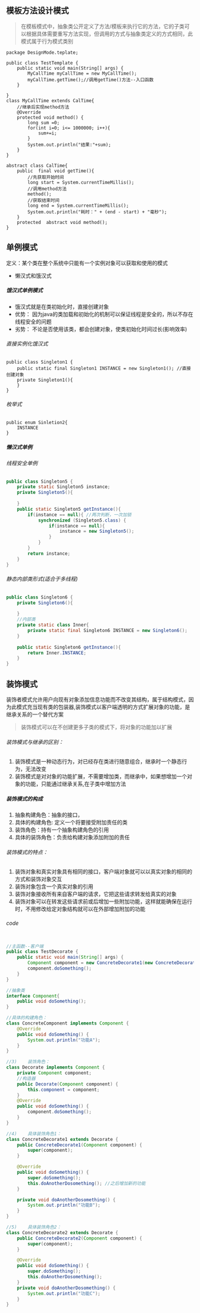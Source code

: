 ## 模板方法设计模式

> 在模板模式中，抽象类公开定义了方法/模板来执行它的方法，它的子类可以根据具体需要重写方法实现，但调用的方式与抽象类定义的方式相同，此模式属于行为模式类别



```
package DesignMode.teplate;

public class TestTemplate {
    public static void main(String[] args) {
        MyCallTime myCallTime = new MyCallTime();
        myCallTime.getTime();//调用getTime()方法--入口函数
    }

}
class MyCallTime extends CalTime{
    //继承后实现method方法
    @Override
    protected void method() {
        long sum =0;
        for(int i=0; i<= 1000000; i++){
            sum+=i;
        }
        System.out.println("结果:"+sum);
    }
}

abstract class CalTime{
    public  final void getTime(){
        //先获取开始时间
        long start = System.currentTimeMillis();
        //调用method方法
        method();
        //获取结束时间
        long end = System.currentTimeMillis();
        System.out.println("耗时：" + (end - start) + "毫秒");
    }
    protected  abstract void method();
}

```

## 单例模式

定义：某个类在整个系统中只能有一个实例对象可以获取和使用的模式

- 懒汉式和饿汉式

##### 饿汉式单例模式

- 饿汉式就是在类初始化时，直接创建对象
- 优势： 因为java的类加载和初始化的机制可以保证线程是安全的，所以不存在线程安全的问题
- 劣势： 不论是否使用该类，都会创建对象，使类初始化时间过长(影响效率)

###### 直接实例化饿汉式

```
public class Singleton1 {
	public static final Singleton1 INSTANCE = new Singleton1(); //直接创建对象
	private Singleton1(){
	}
}
```

######  枚举式

```
public enum Sinletion2{
    INSTANCE
}
```

##### 懒汉式单例

###### 线程安全单例

```java
public class Singleton5 {
	private static Singleton5 instance;
	private Singleton5(){
		
	}
	public static Singleton5 getInstance(){
		if(instance == null){ //两次判断，一次加锁
			synchronized (Singleton5.class) {
				if(instance == null){			
					instance = new Singleton5();
				}
			}
		}
		return instance;
	}
}
```



###### 静态内部类形式(适合于多线程)

```java
public class Singleton6 {
	private Singleton6(){
		
	}
	//内部类
	private static class Inner{
		private static final Singleton6 INSTANCE = new Singleton6();
	}
	
	public static Singleton6 getInstance(){
		return Inner.INSTANCE;
	}
}
```





## 装饰模式

装饰者模式允许用户向现有对象添加信息功能而不改变其结构，属于结构模式，因为此模式充当现有类的包装器,装饰模式以客户端透明的方式扩展对象的功能，是继承关系的一个替代方案

> 装饰模式可以在不创建更多子类的模式下，将对象的功能加以扩展



###### 装饰模式与继承的区别：

1.  装饰模式是一种动态行为，对已经存在类进行随意组合，继承时一个静态行为，无法改变
2. 装饰模式是对对象的功能扩展，不需要增加类，而继承中，如果想增加一个对象的功能，只能通过继承关系,在子类中增加方法

##### 装饰模式的构成

1. 抽象构建角色：抽象的接口，
2. 具体的构建角色: 定义一个将要接受附加责任的类
3. 装饰角色：持有一个抽象构建角色的引用
4. 具体的装饰角色：负责给构建对象添加附加的责任

###### 装饰模式的特点：

1. 装饰对象和真实对象具有相同的接口，客户端对象就可以以真实对象的相同的方式和装饰对象交互
2. 装饰对象包含一个真实对象的引用
3. 装饰对象接收所有来自客户端的请求，它把这些请求转发给真实的对象
4. 装饰对象可以在转发这些请求前或后增加一些附加功能，这样就能确保在运行时，不用修改给定对象结构就可以在外部增加附加的功能

###### code

```java

//主函数--客户端
public class TestDecorate {
    public static void main(String[] args) {
        Component component = new ConcreteDecorate1(new ConcreteDecorate2(new ConcreteComponent()));
        component.doSomething();
    }
}

//抽象类
interface Component{
    public void doSomething();
}

//具体的构建角色：
class ConcreteComponent implements Component {
    @Override
    public void doSomething() {
        System.out.println("功能A");
    }
}

//3)    装饰角色：
class Decorate implements Component {
    private Component component;
    //构造器
    public Decorate(Component component) {
        this.component = component;
    }
    @Override
    public void doSomething() {
        component.doSomething();
    }
}

//4)    具体装饰角色1：
class ConcreteDecorate1 extends Decorate {
    public ConcreteDecorate1(Component component) {
        super(component);
    }

    @Override
    public void doSomething() {
        super.doSomething();
        this.doAnotherDosomething(); //之后增加新的功能
    }

    private void doAnotherDosomething() {
        System.out.println("功能B");
    }
}

//5)    具体装饰角色2：
class ConcreteDecorate2 extends Decorate {
    public ConcreteDecorate2(Component component) {
        super(component);
    }

    @Override
    public void doSomething() {
        super.doSomething();
        this.doAnotherDosomething();
    }
    private void doAnotherDosomething() {
        System.out.println("功能C");
    }
}

```



